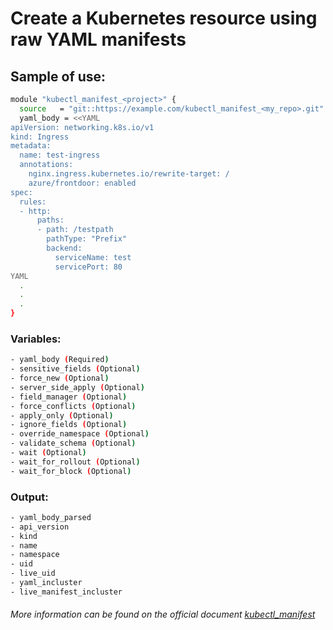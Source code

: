 # Create a Kubernetes resource using raw YAML manifests

## Sample of use:

```bash
module "kubectl_manifest_<project>" {
  source   = "git::https://example.com/kubectl_manifest_<my_repo>.git"
  yaml_body = <<YAML
apiVersion: networking.k8s.io/v1
kind: Ingress
metadata:
  name: test-ingress
  annotations:
    nginx.ingress.kubernetes.io/rewrite-target: /
    azure/frontdoor: enabled
spec:
  rules:
  - http:
      paths:
      - path: /testpath
        pathType: "Prefix"
        backend:
          serviceName: test
          servicePort: 80
YAML
  .
  .
  .
}
```

### Variables:

```bash
- yaml_body (Required)
- sensitive_fields (Optional)
- force_new (Optional)
- server_side_apply (Optional)
- field_manager (Optional)
- force_conflicts (Optional)
- apply_only (Optional)
- ignore_fields (Optional)
- override_namespace (Optional)
- validate_schema (Optional)
- wait (Optional)
- wait_for_rollout (Optional)
- wait_for_block (Optional)
```

### Output:

```bash
- yaml_body_parsed
- api_version
- kind
- name
- namespace
- uid
- live_uid
- yaml_incluster
- live_manifest_incluster
```

###### More information can be found on the official document [kubectl_manifest](https://registry.terraform.io/providers/alekc/kubectl/latest/docs/resources/kubectl_manifest)
